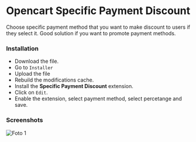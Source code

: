 # Opencart Specific Payment Discount

Choose specific payment method that you want to make discount to users if they select it.
Good solution if you want to promote payment methods.

### Installation 
- Download the file.
- Go to `Installer`
- Upload the file
- Rebuild the modifications cache. 
- Install the __Specific Payment Discount__ extension.
- Click on `Edit`.
- Enable the extension, select payment method, select percetange and save.

### Screenshots
![Foto 1](images/Foto-1.png)
